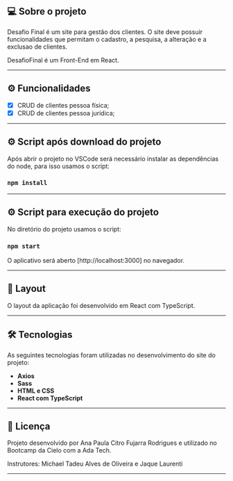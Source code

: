 ## 💻 Sobre o projeto

Desafio Final é um site para gestão dos clientes. O site deve possuir funcionalidades que permitam o cadastro, a pesquisa, a alteração e a exclusao de clientes.

DesafioFinal é um Front-End em React.

---

## ⚙️ Funcionalidades

- [x] CRUD de clientes pessoa física;
- [x] CRUD de clientes pessoa jurídica;

---

## ⚙️ Script após download do projeto

Após abrir o projeto no VSCode será necessário instalar as dependências do node, para isso usamos o script:
### `npm install`

---

## ⚙️ Script para execução do projeto

No diretório do projeto usamos o script:
### `npm start`
O aplicativo será aberto [http://localhost:3000] no navegador.

---

## 🎨 Layout

O layout da aplicação foi desenvolvido em React com TypeScript.

---
## 🛠 Tecnologias

As seguintes tecnologias foram utilizadas no desenvolvimento do site do projeto:

- **Axios**
- **Sass**
- **HTML e CSS**
- **React com TypeScript**

---

## 📝 Licença

Projeto desenvolvido por Ana Paula Citro Fujarra Rodrigues e utilizado no Bootcamp da Cielo com a Ada Tech.

Instrutores: Michael Tadeu Alves de Oliveira e Jaque Laurenti

---
